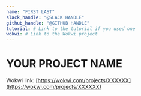 ```yaml
---
name: "FIRST LAST"
slack_handle: "@SLACK HANDLE"
github_handle: "@GITHUB HANDLE"
tutorial: # Link to the tutorial if you used one
wokwi: # Link to the Wokwi project
---
```


# YOUR PROJECT NAME

<!-- Replace the wokwi link below with yours -->

Wokwi link: [https://wokwi.com/projects/XXXXXX](https://wokwi.com/projects/XXXXXX)

<!-- Describe your board in 2-3 sentences. What are you making? What will it do? Please add a lot of pictures here!! -->

<!-- A simplified BOM table -->

<!-- Tell us a little bit about your design process. What were some challenges? What helped? ***Totally optional*** -->
